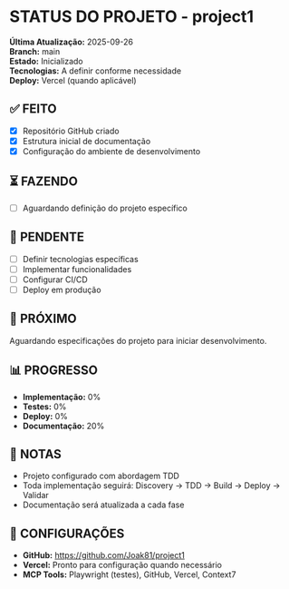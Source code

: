 # STATUS DO PROJETO - project1

**Última Atualização:** 2025-09-26  
**Branch:** main  
**Estado:** Inicializado  
**Tecnologias:** A definir conforme necessidade  
**Deploy:** Vercel (quando aplicável)  

## ✅ FEITO
- [x] Repositório GitHub criado
- [x] Estrutura inicial de documentação
- [x] Configuração do ambiente de desenvolvimento

## ⏳ FAZENDO
- [ ] Aguardando definição do projeto específico

## 🔄 PENDENTE
- [ ] Definir tecnologias específicas
- [ ] Implementar funcionalidades
- [ ] Configurar CI/CD
- [ ] Deploy em produção

## 🚀 PRÓXIMO
Aguardando especificações do projeto para iniciar desenvolvimento.

## 📊 PROGRESSO
- **Implementação:** 0%
- **Testes:** 0%
- **Deploy:** 0%
- **Documentação:** 20%

## 📝 NOTAS
- Projeto configurado com abordagem TDD
- Toda implementação seguirá: Discovery → TDD → Build → Deploy → Validar
- Documentação será atualizada a cada fase

## 🔧 CONFIGURAÇÕES
- **GitHub:** https://github.com/Joak81/project1
- **Vercel:** Pronto para configuração quando necessário
- **MCP Tools:** Playwright (testes), GitHub, Vercel, Context7